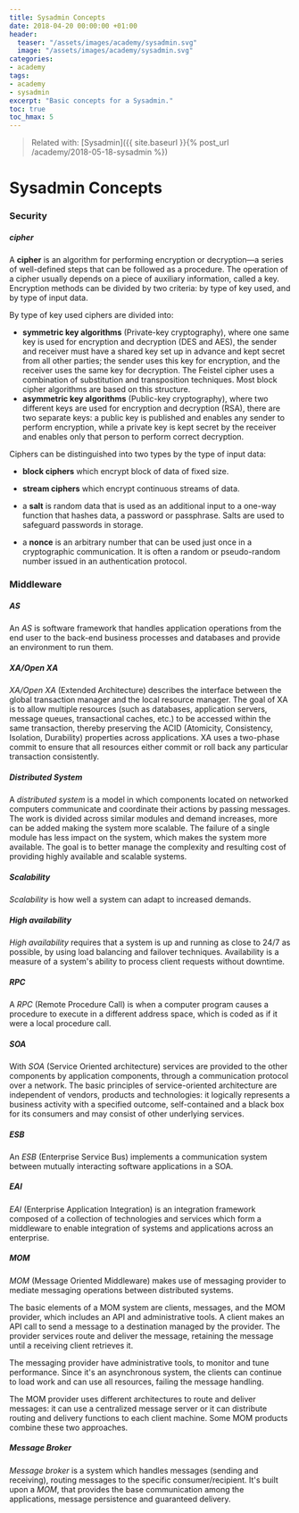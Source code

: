 ```yaml
---
title: Sysadmin Concepts
date: 2018-04-20 00:00:00 +01:00
header:
  teaser: "/assets/images/academy/sysadmin.svg"
  image: "/assets/images/academy/sysadmin.svg"
categories:
- academy
tags:
- academy
- sysadmin
excerpt: "Basic concepts for a Sysadmin."
toc: true
toc_hmax: 5
---
```


> Related with: [Sysadmin]({{ site.baseurl }}{% post_url /academy/2018-05-18-sysadmin %})

# Sysadmin Concepts

### Security

##### cipher
A **cipher** is an algorithm for performing encryption or decryption—a series of well-defined steps that can be followed as a procedure. The operation of a cipher usually depends on a piece of auxiliary information, called a key.
Encryption methods can be divided by two criteria: by type of key used, and by type of input data.

By type of key used ciphers are divided into:
* **symmetric key algorithms** (Private-key cryptography), where one same key is used for encryption and decryption (DES and AES), the sender and receiver must have a shared key set up in advance and kept secret from all other parties; the sender uses this key for encryption, and the receiver uses the same key for decryption. The Feistel cipher uses a combination of substitution and transposition techniques. Most block cipher algorithms are based on this structure.
* **asymmetric key algorithms** (Public-key cryptography), where two different keys are used for encryption and decryption (RSA), there are two separate keys: a public key is published and enables any sender to perform encryption, while a private key is kept secret by the receiver and enables only that person to perform correct decryption.

Ciphers can be distinguished into two types by the type of input data:
* **block ciphers** which encrypt block of data of fixed size.
* **stream ciphers** which encrypt continuous streams of data.

* a **salt** is random data that is used as an additional input to a one-way function that hashes data, a password or passphrase. Salts are used to safeguard passwords in storage.
* a **nonce** is an arbitrary number that can be used just once in a cryptographic communication. It is often a random or pseudo-random number issued in an authentication protocol.

### Middleware

##### AS
An *AS* is software framework that handles application operations from the end user to the back-end business processes and databases and provide an environment to run them.

##### XA/Open XA
*XA/Open XA* (Extended Architecture) describes the interface between the global transaction manager and the local resource manager. The goal of XA is to allow multiple resources (such as databases, application servers, message queues, transactional caches, etc.) to be accessed within the same transaction, thereby preserving the ACID (Atomicity, Consistency, Isolation, Durability) properties across applications. XA uses a two-phase commit to ensure that all resources either commit or roll back any particular transaction consistently.

##### Distributed System
A *distributed system* is a model in which components located on networked computers communicate and coordinate their actions by passing messages. The work is divided across similar modules and demand increases, more can be added making the system more scalable. The failure of a single module has less impact on the system, which makes the system more available. The goal is to better manage the complexity and resulting cost of providing highly available and scalable systems.

##### Scalability
*Scalability* is how well a system can adapt to increased demands.

##### High availability
*High availability* requires that a system is up and running as close to 24/7 as possible, by using load balancing and failover techniques. Availability is a measure of a system's ability to process client requests without downtime.

##### RPC
A *RPC* (Remote Procedure Call) is when a computer program causes a procedure  to execute in a different address space, which is coded as if it were a local procedure call.

##### SOA
With *SOA* (Service Oriented architecture) services are provided to the other components by application components, through a communication protocol over a network. The basic principles of service-oriented architecture are independent of vendors, products and technologies: it logically represents a business activity with a specified outcome, self-contained and a black box for its consumers and may consist of other underlying services.

##### ESB
An *ESB* (Enterprise Service Bus) implements a communication system between mutually interacting software applications in a SOA.

##### EAI
*EAI* (Enterprise Application Integration) is an integration framework composed of a collection of technologies and services which form a middleware to enable integration of systems and applications across an enterprise.

##### MOM
*MOM* (Message Oriented Middleware) makes use of messaging provider to mediate messaging operations between distributed systems.

The basic elements of a MOM system are clients, messages, and the MOM provider, which includes an API and administrative tools.
A client makes an API call to send a message to a destination managed by the provider. The provider services route and deliver the message, retaining the message until a receiving client retrieves it.

The messaging provider have administrative tools, to monitor and tune performance. Since it's an asynchronous system, the clients can continue to load work and can use all resources, failing the message handling.

The MOM provider uses different architectures to route and deliver messages: it can use a centralized message server or it can distribute routing and delivery functions to each client machine. Some MOM products combine these two approaches.

##### Message Broker
*Message broker* is a system which handles messages (sending and receiving), routing messages to the specific consumer/recipient. It's built upon a *MOM*, that provides the base communication among the applications, message persistence and guaranteed delivery.
